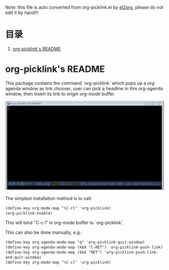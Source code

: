 Note: this file is auto converted from org-picklink.el by [el2org](https://github.com/tumashu/el2org), please do not edit it by hand!!!


# &#30446;&#24405;

1.  [org-picklink's README](#org5885c8a)


<a id="org5885c8a"></a>

# org-picklink's README

This package contains the command \`org-picklink' which pops
up a org-agenda window as link chooser, user can
pick a headline in this org-agenda window, then insert
its link to origin org-mode buffer.

![img](./snapshots/org-picklink.gif)

The simplest installation method is to call:

    (define-key org-mode-map "\C-cl" 'org-picklink)
    (org-picklink-enable)

This will bind "C-c l" in org-mode buffer to \`org-picklink'.

This can also be done manually, e.g.:

    (define-key org-agenda-mode-map "q" 'org-picklink-quit-window)
    (define-key org-agenda-mode-map (kbd "C-RET") 'org-picklink-push-link)
    (define-key org-agenda-mode-map (kbd "RET") 'org-picklink-push-link-and-quit-window)
    (define-key org-mode-map "\C-cl" 'org-picklink)

